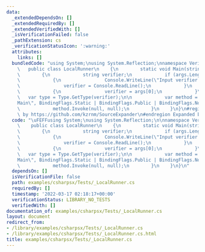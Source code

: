 ```yaml
---
data:
  _extendedDependsOn: []
  _extendedRequiredBy: []
  _extendedVerifiedWith: []
  _isVerificationFailed: false
  _pathExtension: cs
  _verificationStatusIcon: ':warning:'
  attributes:
    links: []
  bundledCode: "using System;\nusing System.Reflection;\nnamespace Verifier\n{\n \
    \   public class LocalRunner\n    {\n        static void Main(string[] args)\n\
    \        {\n            string verifier;\n            if (args.Length == 0)\n\
    \            {\n                Console.WriteLine(\"Input verifier name:\");\n\
    \                verifier = Console.ReadLine();\n            }\n            else\n\
    \            {\n                verifier = args[0];\n            }\n         \
    \   var type = Type.GetType(verifier);\n\n            var method = type.GetMethod(\"\
    Main\", BindingFlags.Static | BindingFlags.Public | BindingFlags.NonPublic);\n\
    \            method.Invoke(null, null);\n        }\n    }\n}\n#region Expanded\
    \ by https://github.com/kzrnm/SourceExpander\n#endregion Expanded by https://github.com/kzrnm/SourceExpander\n"
  code: "\uFEFFusing System;\nusing System.Reflection;\n\nnamespace Verifier\n{\n\
    \    public class LocalRunner\n    {\n        static void Main(string[] args)\n\
    \        {\n            string verifier;\n            if (args.Length == 0)\n\
    \            {\n                Console.WriteLine(\"Input verifier name:\");\n\
    \                verifier = Console.ReadLine();\n            }\n            else\n\
    \            {\n                verifier = args[0];\n            }\n         \
    \   var type = Type.GetType(verifier);\n\n            var method = type.GetMethod(\"\
    Main\", BindingFlags.Static | BindingFlags.Public | BindingFlags.NonPublic);\n\
    \            method.Invoke(null, null);\n        }\n    }\n}\n"
  dependsOn: []
  isVerificationFile: false
  path: examples/csharpsx/Tests/_LocalRunner.cs
  requiredBy: []
  timestamp: '2022-03-17 02:18:17+00:00'
  verificationStatus: LIBRARY_NO_TESTS
  verifiedWith: []
documentation_of: examples/csharpsx/Tests/_LocalRunner.cs
layout: document
redirect_from:
- /library/examples/csharpsx/Tests/_LocalRunner.cs
- /library/examples/csharpsx/Tests/_LocalRunner.cs.html
title: examples/csharpsx/Tests/_LocalRunner.cs
---
```

